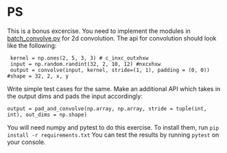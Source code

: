 # PS
This is a bonus excercise. You need to implement the modules in [batch_convolve.py](./batch_convolve.py) for 2d convolution. The api for convolution should look like the following:
```
 kernel = np.ones(2, 5, 3, 3) # c_inxc_outxhxw
 input = np.random.randint(32, 2, 10, 12) #nxcxhxw
 output = convolve(input, kernel, stride=(1, 1), padding = (0, 0)) #shape = 32, 2, x, y
```

Write simple test cases for the same. Make an additional API which takes in the output dims and pads the input accordingly: 
```
output = pad_and_convolve(np.array, np.array, stride = tuple(int, int), out_dims = np.shape)
```

You will need numpy and pytest to do this exercise. To install them, run `pip install -r requirements.txt`
You can test the results by running `pytest` on your console.